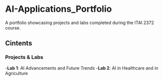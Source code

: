# AI-Applications_Portfolio
A portfolio showcasing projects and labs completed during the ITAI 2372 course.
## Cintents

### Projects & Labs
-**Lab 1**: AI Advancements and Future Trends
-**Lab 2**: AI in Healthcare and in Agriculture

